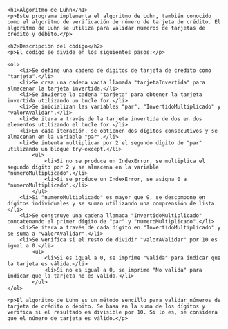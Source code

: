 
    <h1>Algoritmo de Luhn</h1>
    <p>Este programa implementa el algoritmo de Luhn, también conocido como el algoritmo de verificación de número de tarjeta de crédito. El algoritmo de Luhn se utiliza para validar números de tarjetas de crédito y débito.</p>

    <h2>Descripción del código</h2>
    <p>El código se divide en los siguientes pasos:</p>

    <ol>
        <li>Se define una cadena de dígitos de tarjeta de crédito como "tarjeta".</li>
        <li>Se crea una cadena vacía llamada "tarjetaInvertida" para almacenar la tarjeta invertida.</li>
        <li>Se invierte la cadena "tarjeta" para obtener la tarjeta invertida utilizando un bucle for.</li>
        <li>Se inicializan las variables "par", "InvertidoMultiplicado" y "valorAValidar".</li>
        <li>Se itera a través de la tarjeta invertida de dos en dos elementos utilizando el bucle for.</li>
        <li>En cada iteración, se obtienen dos dígitos consecutivos y se almacenan en la variable "par".</li>
        <li>Se intenta multiplicar por 2 el segundo dígito de "par" utilizando un bloque try-except.</li>
            <ul>
                <li>Si no se produce un IndexError, se multiplica el segundo dígito por 2 y se almacena en la variable "numeroMultiplicado".</li>
                <li>Si se produce un IndexError, se asigna 0 a "numeroMultiplicado".</li>
            </ul>
        <li>Si "numeroMultiplicado" es mayor que 9, se descompone en dígitos individuales y se suman utilizando una comprensión de lista.</li>
        <li>Se construye una cadena llamada "InvertidoMultiplicado" concatenando el primer dígito de "par" y "numeroMultiplicado".</li>
        <li>Se itera a través de cada dígito en "InvertidoMultiplicado" y se suma a "valorAValidar".</li>
        <li>Se verifica si el resto de dividir "valorAValidar" por 10 es igual a 0.</li>
            <ul>
                <li>Si es igual a 0, se imprime "Valida" para indicar que la tarjeta es válida.</li>
                <li>Si no es igual a 0, se imprime "No valida" para indicar que la tarjeta no es válida.</li>
            </ul>
    </ol>

    <p>El algoritmo de Luhn es un método sencillo para validar números de tarjeta de crédito o débito. Se basa en la suma de los dígitos y verifica si el resultado es divisible por 10. Si lo es, se considera que el número de tarjeta es válido.</p>


